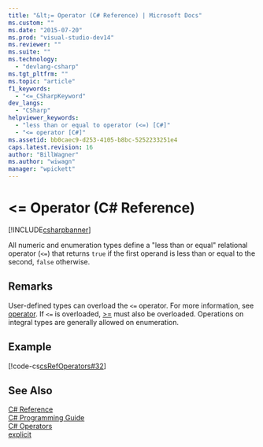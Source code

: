 ```yaml
---
title: "&lt;= Operator (C# Reference) | Microsoft Docs"
ms.custom: ""
ms.date: "2015-07-20"
ms.prod: "visual-studio-dev14"
ms.reviewer: ""
ms.suite: ""
ms.technology: 
  - "devlang-csharp"
ms.tgt_pltfrm: ""
ms.topic: "article"
f1_keywords: 
  - "<=_CSharpKeyword"
dev_langs: 
  - "CSharp"
helpviewer_keywords: 
  - "less than or equal to operator (<=) [C#]"
  - "<= operator [C#]"
ms.assetid: bb0caec9-d253-4105-b8bc-5252233251e4
caps.latest.revision: 16
author: "BillWagner"
ms.author: "wiwagn"
manager: "wpickett"
---
```

# &lt;= Operator (C# Reference)
[!INCLUDE[csharpbanner](../../../csharp/includes/csharpbanner.md)]

All numeric and enumeration types define a "less than or equal" relational operator (`<=`) that returns `true` if the first operand is less than or equal to the second, `false` otherwise.  
  
## Remarks  
 User-defined types can overload the `<=` operator. For more information, see [operator](../../../csharp/language-reference/keywords/operator-csharp-reference.md). If `<=` is overloaded, [>=](../../../csharp/language-reference/operators/greater-than-equal-operator.md) must also be overloaded. Operations on integral types are generally allowed on enumeration.  
  
## Example  
 [!code-cs[csRefOperators#32](../../../csharp/language-reference/operators/codesnippet/csharp/csrefOperators/csrefOperators.cs#32)]  
  
## See Also  
 [C# Reference](../../../csharp/language-reference/index.md)   
 [C# Programming Guide](../../../csharp/programming-guide/index.md)   
 [C# Operators](../../../csharp/language-reference/operators/index.md)   
 [explicit](../../../csharp/language-reference/keywords/explicit.md)